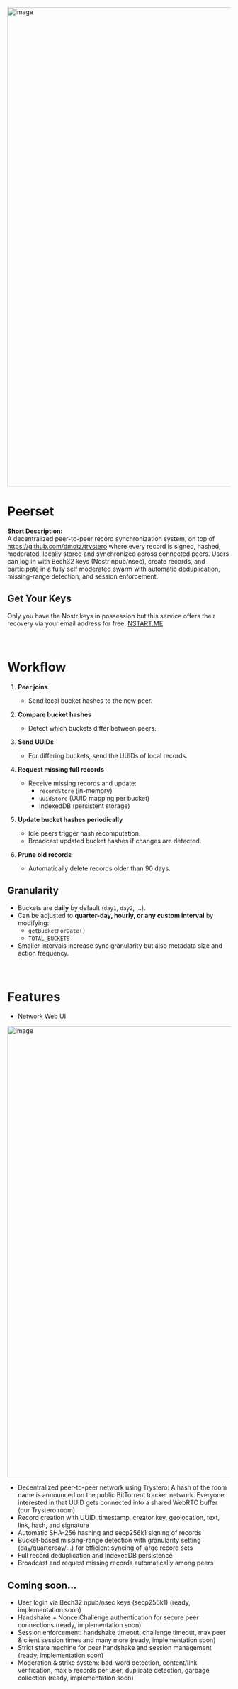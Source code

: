 <img width="1920" height="1080" alt="image" src="https://github.com/user-attachments/assets/a46333c1-dfe7-4f17-8118-f75175d2f819" />

# Peerset

**Short Description:**  
A decentralized peer-to-peer record synchronization system, on top of https://github.com/dmotz/trystero where every record is signed, hashed, moderated, locally stored and synchronized across connected peers. Users can log in with Bech32 keys (Nostr npub/nsec), create records, and participate in a fully self moderated swarm with automatic deduplication, missing-range detection, and session enforcement.

## Get Your Keys
Only you have the Nostr keys in possession but this service offers their recovery via your email address for free: [NSTART.ME](https://nstart.me/)
<br><br><br>

# Workflow

1. **Peer joins**  
   - Send local bucket hashes to the new peer.

2. **Compare bucket hashes**  
   - Detect which buckets differ between peers.

3. **Send UUIDs**  
   - For differing buckets, send the UUIDs of local records.

4. **Request missing full records**  
   - Receive missing records and update:
     - `recordStore` (in-memory)
     - `uuidStore` (UUID mapping per bucket)
     - IndexedDB (persistent storage)

5. **Update bucket hashes periodically**  
   - Idle peers trigger hash recomputation.
   - Broadcast updated bucket hashes if changes are detected.

6. **Prune old records**  
   - Automatically delete records older than 90 days.

## Granularity

- Buckets are **daily** by default (`day1`, `day2`, …).  
- Can be adjusted to **quarter-day, hourly, or any custom interval** by modifying:
  - `getBucketForDate()`
  - `TOTAL_BUCKETS`
- Smaller intervals increase sync granularity but also metadata size and action frequency.
<br><br><br>

# Features

- Network Web UI
<img width="1919" height="1017" alt="image" src="https://github.com/user-attachments/assets/1d76574e-89d7-445c-b90a-2e70ea67ea04" />

- Decentralized peer-to-peer network using Trystero: A hash of the room name is announced on the public BitTorrent tracker network. Everyone interested in that UUID gets connected into a shared WebRTC buffer (our Trystero room)
- Record creation with UUID, timestamp, creator key, geolocation, text, link, hash, and signature
- Automatic SHA-256 hashing and secp256k1 signing of records
- Bucket-based missing-range detection with granularity setting (day/quarterday/...) for efficient syncing of large record sets 
- Full record deduplication and IndexedDB persistence
- Broadcast and request missing records automatically among peers

## Coming soon...
- User login via Bech32 npub/nsec keys (secp256k1) (ready, implementation soon)
- Handshake + Nonce Challenge authentication for secure peer connections (ready, implementation soon)
- Session enforcement: handshake timeout, challenge timeout, max peer & client session times and many more (ready, implementation soon)
- Strict state machine for peer handshake and session management (ready, implementation soon)
- Moderation & strike system: bad-word detection, content/link verification, max 5 records per user, duplicate detection, garbage collection (ready, implementation soon)
